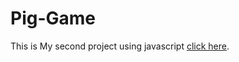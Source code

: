 # Pig-Game
This is My second project using javascript [click here](https://pooj123-a.github.io/Pig-Game/).

